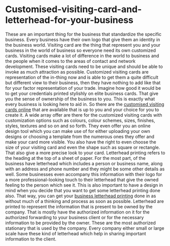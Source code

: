 # Customised-visiting-card-and-letterhead-for-your-business
These are an important thing for the business that standardize the specific business. Every business have their own logo that give them an identity in the business world. Visiting card are the thing that represent you and your business in the world of business so everyone need its own customized cards.  Visiting cards make a lot of difference in the world to business and the people when it comes to the areas of contact and network development. These visiting cards need to be unique and should be able to invoke as much attraction as possible. Customized visiting cards are representation of the in-thing now and is able to get them a quite difficult but different view to their business, then they have nothing to add like that for your factor representation of your trade. Imagine how good it would be to get your credentials printed stylishly on elite business cards. That give you the sense of ownership of the business to you.  This is exactly what every business is looking here to aid in. So there are the <a href="https://www.printmyorder.com/product-category/visiting-cards/">customised visiting cards online</a> that are available that is up to you and your choice for you to create it. A wide array offer are there for the customized visiting cards with customization options such as colours, colour schemes, sizes, finishes, styles, textures and so on and so forth. They even offer you an online design tool which you can make use of for either uploading your own designs or choosing a template from the numerous ones they offer and make your card more visible. You also have the right to even choose the size of your visiting card and even the shape such as square or rectangle. That also give a more precise look to your card.   Letterhead printing refers to the heading at the top of a sheet of paper. For the most part, of the business have letterhead which includes a person or business name, along with an address and phone number and they might be some other details as well. Some businesses even accompany this information with their logo for a more professional-looking touch to their letterhead that give the owned feeling to the person which see it. This is also important to have a design in mind when you decide that you want to get some letterhead printing done also. That way, you can get your <a href="https://www.printmyorder.com/product-category/letterheads/">business letterhead printing</a> done in as without much of a thinking and process as soon as possible.  Letterhead are printed to represent the information that is present to be owned by the company. That is mostly have the authorized information on it for the authorized forwarding to your business client or for the necessary information to be provided by the owner. These are the most authorized stationary that is used by the company. Every company either small or large scale have these kind of letterhead which help in sharing important information to the client.
